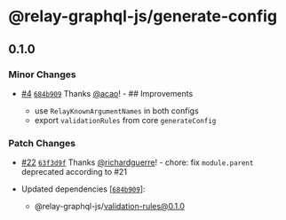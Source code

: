 # @relay-graphql-js/generate-config

## 0.1.0
### Minor Changes



- [#4](https://github.com/relay-tools/relay-graphql-js/pull/4) [`684b909`](https://github.com/relay-tools/relay-graphql-js/commit/684b909512fafc584da4415d60bf0caca899e571) Thanks [@acao](https://github.com/acao)! - ## Improvements
  
  - use `RelayKnownArgumentNames` in both configs
  - export `validationRules` from core `generateConfig`

### Patch Changes



- [#22](https://github.com/relay-tools/relay-graphql-js/pull/22) [`63f3d9f`](https://github.com/relay-tools/relay-graphql-js/commit/63f3d9f87eb3b14e2eb080811ff9e605f54c099a) Thanks [@richardguerre](https://github.com/richardguerre)! - chore: fix `module.parent` deprecated according to #21

- Updated dependencies [[`684b909`](https://github.com/relay-tools/relay-graphql-js/commit/684b909512fafc584da4415d60bf0caca899e571)]:
  - @relay-graphql-js/validation-rules@0.1.0
